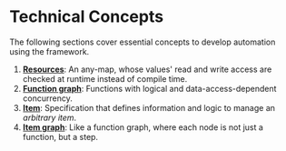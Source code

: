 # Technical Concepts

The following sections cover essential concepts to develop automation using the framework.

1. **[Resources]**: An any-map, whose values' read and write access are checked at runtime instead of compile time.
2. **[Function graph]**: Functions with logical and data-access-dependent concurrency.
3. **[Item]**: Specification that defines information and logic to manage an *arbitrary item*.
4. **[Item graph]**: Like a function graph, where each node is not just a function, but a step.

[Function graph]: technical_concepts/function_graph.html
[Item graph]: technical_concepts/item_graph.html
[Item]: technical_concepts/item.html
[Resources]: technical_concepts/resources.html
